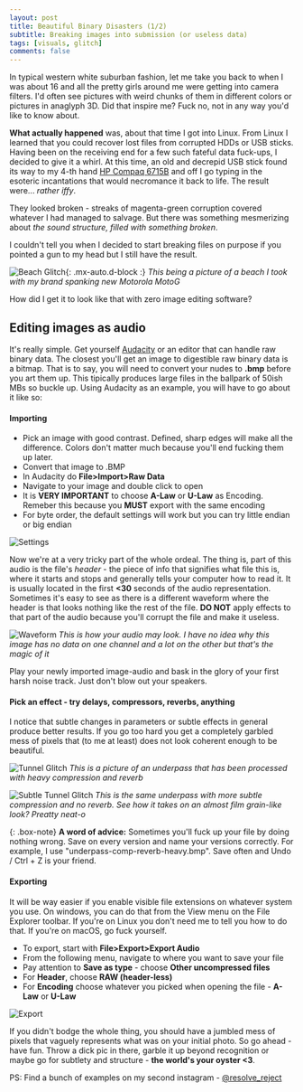 ```yaml
---
layout: post
title: Beautiful Binary Disasters (1/2)
subtitle: Breaking images into submission (or useless data)
tags: [visuals, glitch]
comments: false
---
```


In typical western white suburban fashion, let me take you back to when I was about 16 and all the pretty girls around me were getting into camera filters. I'd often see pictures with weird chunks of them in different colors or pictures in anaglyph 3D. Did that inspire me? Fuck no, not in any way you'd like to know about.

**What actually happened** was, about that time I got into Linux. From Linux I learned that you could recover lost files from corrupted HDDs or USB sticks. Having been on the receiving end for a few such fateful data fuck-ups, I decided to give it a whirl. At this time, an old and decrepid USB stick found its way to my 4-th hand [HP Compaq 6715B](https://www.cnet.com/products/hp-compaq-6715b-15-4-turion-64-x2-tl-64-vista-business-2-gb-ram-120-gb-hdd-series/) and off I go typing in the esoteric incantations that would necromance it back to life. The result were... *rather iffy*. 

They looked broken - streaks of magenta-green corruption covered whatever I had managed to salvage. But there was something mesmerizing about *the sound structure, filled with something broken*. 

I couldn't tell you when I decided to start breaking files on purpose if you pointed a gun to my head but I still have the result. 

![Beach Glitch](https://i.imgur.com/VAIBEe3.jpg){: .mx-auto.d-block :}
*This being a picture of a beach I took with my brand spanking new Motorola MotoG*

How did I get it to look like that with zero image editing software? 

## Editing images as audio 

It's really simple. Get yourself [Audacity](https://www.audacityteam.org/) or an editor that can handle raw binary data. The closest you'll get an image to digestible raw binary data is a bitmap. That is to say, you will need to convert your nudes to **.bmp** before you art them up. This tipically produces large files in the ballpark of 50ish MBs so buckle up. Using Audacity as an example, you will have to go about it like so: 


#### Importing

- Pick an image with good contrast. Defined, sharp edges will make all the difference. Colors don't matter much because you'll end fucking them up later. 
- Convert that image to .BMP
- In Audacity do **File>Import>Raw Data**
- Navigate to your image and double click to open
- It is **VERY IMPORTANT** to choose **A-Law** or **U-Law** as Encoding. Remeber this because you **MUST** export with the same encoding
- For byte order, the default settings will work but you can try little endian or big endian

![Settings](https://i.imgur.com/BcjThcA.png)

Now we're at a very tricky part of the whole ordeal. The thing is, part of this audio is the file's *header* - the piece of info that signifies what file this is, where it starts and stops and generally tells your computer how to read it. It is usually located in the first **<30** seconds of the audio representation. Sometimes it's easy to see as there is a different waveform where the header is that looks nothing like the rest of the file. **DO NOT** apply effects to that part of the audio because you'll corrupt the file and make it useless. 

![Waveform](https://i.imgur.com/cC5D8tH.png)
*This is how your audio may look. I have no idea why this image has no data on one channel and a lot on the other but that's the magic of it*

Play your newly imported image-audio and bask in the glory of your first harsh noise track. Just don't blow out your speakers.


#### Pick an effect - try delays, compressors, reverbs, anything

I notice that subtle changes in parameters or subtle effects in general produce better results. If you go too hard you get a completely garbled mess of pixels that (to me at least) does not look coherent enough to be beautiful. 


![Tunnel Glitch](https://i.imgur.com/jOGOHzM.jpg)
*This is a picture of an underpass that has been processed with heavy compression and reverb*

![Subtle Tunnel Glitch](https://i.imgur.com/tJ5ahu3.jpg)
*This is the same underpass with more subtle compression and no reverb. See how it takes on an almost film grain-like look? Preatty neat-o*

{: .box-note}
**A word of advice:** Sometimes you'll fuck up your file by doing nothing wrong. Save on every version and name your versions correctly. For example, I use "underpass-comp-reverb-heavy.bmp". Save often and Undo / Ctrl + Z is your friend. 


#### Exporting

It will be way easier if you enable visible file extensions on whatever system you use. On windows, you can do that from the View menu on the File Explorer toolbar. If you're on Linux you don't need me to tell you how to do that. If you're on macOS, go fuck yourself. 

- To export, start with **File>Export>Export Audio**
- From the following menu, navigate to where you want to save your file
- Pay attention to **Save as type** - choose **Other uncompressed files**
- For **Header**, choose **RAW (header-less)**
- For **Encoding** choose whatever you picked when opening the file - **A-Law** or **U-Law**

![Export](https://i.imgur.com/dCVL7DI.png)

If you didn't bodge the whole thing, you should have a jumbled mess of pixels that vaguely represents what was on your initial photo. 
So go ahead - have fun. Throw a dick pic in there, garble it up beyond recognition or maybe go for subtlety and structure - **the world's your oyster <3**.  

PS: Find a bunch of examples on my second instagram - <a href="https://www.instagram.com/resolve_reject/" target="_blank">@resolve_reject</a>



